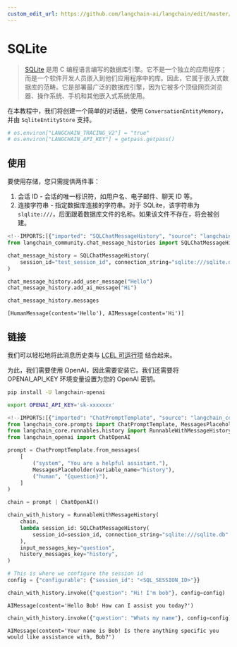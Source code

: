 ```yaml
---
custom_edit_url: https://github.com/langchain-ai/langchain/edit/master/docs/docs/integrations/memory/sqlite.ipynb
---
```

# SQLite

>[SQLite](https://en.wikipedia.org/wiki/SQLite) 是用 C 编程语言编写的数据库引擎。它不是一个独立的应用程序；而是一个软件开发人员嵌入到他们应用程序中的库。因此，它属于嵌入式数据库的范畴。它是部署最广泛的数据库引擎，因为它被多个顶级网页浏览器、操作系统、手机和其他嵌入式系统使用。

在本教程中，我们将创建一个简单的对话链，使用 `ConversationEntityMemory`，并由 `SqliteEntityStore` 支持。


```python
# os.environ["LANGCHAIN_TRACING_V2"] = "true"
# os.environ["LANGCHAIN_API_KEY"] = getpass.getpass()
```

## 使用

要使用存储，您只需提供两件事：

1. 会话 ID - 会话的唯一标识符，如用户名、电子邮件、聊天 ID 等。
2. 连接字符串 - 指定数据库连接的字符串。对于 SQLite，该字符串为 `slqlite:///`，后面跟着数据库文件的名称。如果该文件不存在，将会被创建。


```python
<!--IMPORTS:[{"imported": "SQLChatMessageHistory", "source": "langchain_community.chat_message_histories", "docs": "https://python.langchain.com/api_reference/community/chat_message_histories/langchain_community.chat_message_histories.sql.SQLChatMessageHistory.html", "title": "SQLite"}]-->
from langchain_community.chat_message_histories import SQLChatMessageHistory

chat_message_history = SQLChatMessageHistory(
    session_id="test_session_id", connection_string="sqlite:///sqlite.db"
)

chat_message_history.add_user_message("Hello")
chat_message_history.add_ai_message("Hi")
```


```python
chat_message_history.messages
```



```output
[HumanMessage(content='Hello'), AIMessage(content='Hi')]
```


## 链接

我们可以轻松地将此消息历史类与 [LCEL 可运行项](/docs/how_to/message_history) 结合起来。

为此，我们需要使用 OpenAI，因此需要安装它。我们还需要将 OPENAI_API_KEY 环境变量设置为您的 OpenAI 密钥。

```bash
pip install -U langchain-openai

export OPENAI_API_KEY='sk-xxxxxxx'
```


```python
<!--IMPORTS:[{"imported": "ChatPromptTemplate", "source": "langchain_core.prompts", "docs": "https://python.langchain.com/api_reference/core/prompts/langchain_core.prompts.chat.ChatPromptTemplate.html", "title": "SQLite"}, {"imported": "MessagesPlaceholder", "source": "langchain_core.prompts", "docs": "https://python.langchain.com/api_reference/core/prompts/langchain_core.prompts.chat.MessagesPlaceholder.html", "title": "SQLite"}, {"imported": "RunnableWithMessageHistory", "source": "langchain_core.runnables.history", "docs": "https://python.langchain.com/api_reference/core/runnables/langchain_core.runnables.history.RunnableWithMessageHistory.html", "title": "SQLite"}, {"imported": "ChatOpenAI", "source": "langchain_openai", "docs": "https://python.langchain.com/api_reference/openai/chat_models/langchain_openai.chat_models.base.ChatOpenAI.html", "title": "SQLite"}]-->
from langchain_core.prompts import ChatPromptTemplate, MessagesPlaceholder
from langchain_core.runnables.history import RunnableWithMessageHistory
from langchain_openai import ChatOpenAI
```


```python
prompt = ChatPromptTemplate.from_messages(
    [
        ("system", "You are a helpful assistant."),
        MessagesPlaceholder(variable_name="history"),
        ("human", "{question}"),
    ]
)

chain = prompt | ChatOpenAI()
```


```python
chain_with_history = RunnableWithMessageHistory(
    chain,
    lambda session_id: SQLChatMessageHistory(
        session_id=session_id, connection_string="sqlite:///sqlite.db"
    ),
    input_messages_key="question",
    history_messages_key="history",
)
```


```python
# This is where we configure the session id
config = {"configurable": {"session_id": "<SQL_SESSION_ID>"}}
```


```python
chain_with_history.invoke({"question": "Hi! I'm bob"}, config=config)
```



```output
AIMessage(content='Hello Bob! How can I assist you today?')
```



```python
chain_with_history.invoke({"question": "Whats my name"}, config=config)
```



```output
AIMessage(content='Your name is Bob! Is there anything specific you would like assistance with, Bob?')
```

